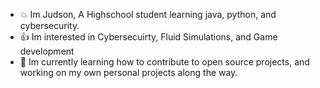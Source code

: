  - :boom: Im Judson, A Highschool student learning java, python, and cybersecurity. 
 - :+1: Im interested in Cybersecuirty, Fluid Simulations, and Game development
 - :runner: Im currently learning how to contribute to open source projects, and working on my own personal projects along the way.

<!---
judz5/judz5 is a ✨ special ✨ repository because its `README.md` (this file) appears on your GitHub profile.
You can click the Preview link to take a look at your changes.
--->
